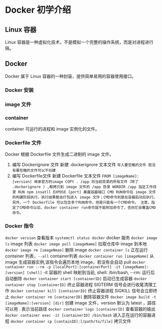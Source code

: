 # Docker 初学介绍
 ## Linux 容器
  Linux 容器是一种虚拟化技术，不是模拟一个完整的操作系统，而是对进程进行隔。
 ## Docker
  Docker 属于 Linux 容器的一种封装，提供简单易用的容器使用接口。
  ### Docker 安装
   
  ### image 文件
   
  ### container 
   container 可运行的进程和 image 实例化的文件。
   
  ### Dockerfile 文件
   Docker 根据 Dockerfile 文件生成二进制的 image 文件。
   1. 编写 Dockerignore 文件
    新建 .dockerignore 文本文件
    ```
    写入要忽略的文件
    若没有要忽略的文件可以不创建
    ```
   2. 编写 Dockerfile文件
    新建 Dockerfile 文本文件
    ```
    FROM [imageName]:[version] 继承官方的image
    COPY . /app 将当前目录的所有文件（除了 .dockerignore ) ,都拷贝到 image 文件的 /app 目录
    WORDIR /app 指定工作目录
    RUN npm insatll
    EXPOSE [port] 暴露容器端口
    CMD RUN命令在 image 文件的构建阶段执行，执行结果都会打包进入 image 文件；CMD命令则是在容器启动后执行。另外，一个 Dockerfile 可以包含多个RUN命令，但是只能有一个CMD命令。
    注意，指定了CMD命令以后，docker container run命令就不能附加命令了，否则它会覆盖CMD命令。
    ```
  ### Docker 指令
   `docker version`  查看版本
   `systemctl status docker` docker 服务
   `docker image ls` image 列表
   `docker image pull [imageName]` 拉取仓库中 image 到本地
   `docker image rm [imageNmae]` 删除 image
   `docker container ls` 正在运行 container 列表，`--all` container列表
   `docker container run [imageName]` 从 image 生成容器实例,该指令会遍历本地 image，若没有会自动 pull
   `docker container run --rm -p [localPort]:[containerPort] -it [imageName]:[version] [shell]` -it 容器的 shell 映射到当前, shell: /bin/bash, --rm: 运行后自动删除
   `docker container start [containerID]` 启动已生成容器
   `docker container stop [containerID]` 终止容器进程 SIGTERM 信号会进行收尾清理工作
   `docker container kill [containerID]` 终止容器进程 SIGKILL 信号会立即终止
   `docker container rm [containerID]` 删除容器文件
   `docker image build -t [imageName]:[version] [dir]` 创建 image 文件，version 默认为 latest ，路径可以用 . 表示当前路径
   `docker container logs [containerID]` 查看容器的输出
   `docker container exec -it [containerID] /bin/bash` 进入正在运行的容器进程
   `docker container cp [containID]:[/path/to/file]` 拷贝文件
